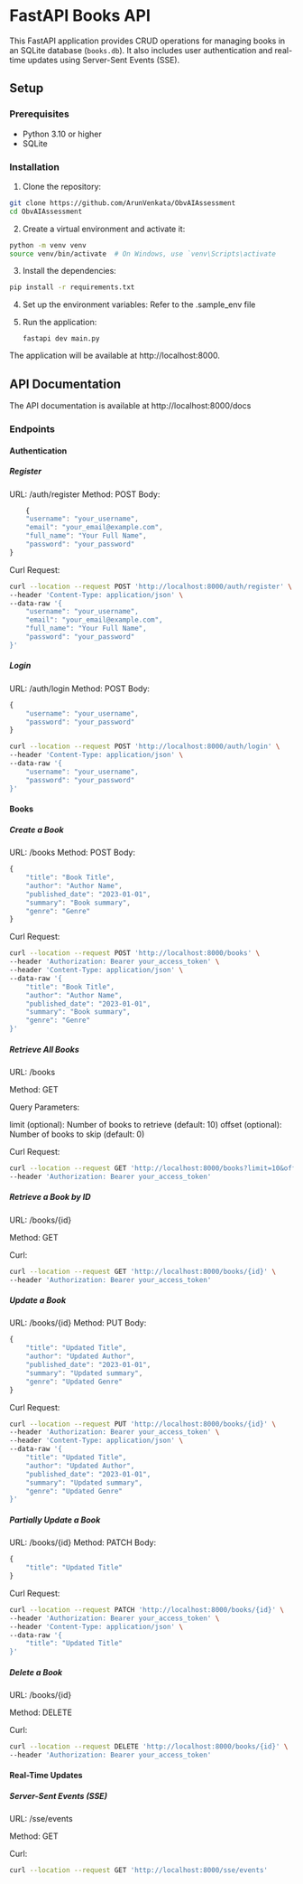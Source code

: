 # FastAPI Books API

This FastAPI application provides CRUD operations for managing books in an SQLite database (`books.db`). It also includes user authentication and real-time updates using Server-Sent Events (SSE).

## Setup

### Prerequisites

- Python 3.10 or higher
- SQLite

### Installation

1. Clone the repository:

```sh
git clone https://github.com/ArunVenkata/ObvAIAssessment
cd ObvAIAssessment
```


2. Create a virtual environment and activate it:
```bash
python -m venv venv
source venv/bin/activate  # On Windows, use `venv\Scripts\activate
```

3. Install the dependencies:

```sh
pip install -r requirements.txt
```

4. Set up the environment variables: 
    Refer to the .sample_env file
5. Run the application:

    `fastapi dev main.py`

The application will be available at http://localhost:8000.

## API Documentation
The API documentation is available at http://localhost:8000/docs

### Endpoints

#### Authentication

##### Register
URL: /auth/register
Method: POST
Body:
```javascript
    {
    "username": "your_username",
    "email": "your_email@example.com",
    "full_name": "Your Full Name",
    "password": "your_password"
}
```

Curl Request: 
```sh
curl --location --request POST 'http://localhost:8000/auth/register' \
--header 'Content-Type: application/json' \
--data-raw '{
    "username": "your_username",
    "email": "your_email@example.com",
    "full_name": "Your Full Name",
    "password": "your_password"
}'
```

##### Login
URL: /auth/login
Method: POST
Body:
```javascript
{
    "username": "your_username",
    "password": "your_password"
}
```

```sh
curl --location --request POST 'http://localhost:8000/auth/login' \
--header 'Content-Type: application/json' \
--data-raw '{
    "username": "your_username",
    "password": "your_password"
}'
```

#### Books
##### Create a Book
URL: /books
Method: POST
Body:
```javascript
{
    "title": "Book Title",
    "author": "Author Name",
    "published_date": "2023-01-01",
    "summary": "Book summary",
    "genre": "Genre"
}
```

Curl Request: 
```sh
curl --location --request POST 'http://localhost:8000/books' \
--header 'Authorization: Bearer your_access_token' \
--header 'Content-Type: application/json' \
--data-raw '{
    "title": "Book Title",
    "author": "Author Name",
    "published_date": "2023-01-01",
    "summary": "Book summary",
    "genre": "Genre"
}'
```

##### Retrieve All Books
URL: /books

Method: GET

Query Parameters:

limit (optional): Number of books to retrieve (default: 10)
offset (optional): Number of books to skip (default: 0)

Curl Request: 
```sh
curl --location --request GET 'http://localhost:8000/books?limit=10&offset=0' \
--header 'Authorization: Bearer your_access_token'
```

##### Retrieve a Book by ID

URL: /books/{id}

Method: GET

Curl:

```sh
curl --location --request GET 'http://localhost:8000/books/{id}' \
--header 'Authorization: Bearer your_access_token'
```

##### Update a Book

URL: /books/{id}
Method: PUT
Body:
```javascript
{
    "title": "Updated Title",
    "author": "Updated Author",
    "published_date": "2023-01-01",
    "summary": "Updated summary",
    "genre": "Updated Genre"
}
```

Curl Request: 

```sh
curl --location --request PUT 'http://localhost:8000/books/{id}' \
--header 'Authorization: Bearer your_access_token' \
--header 'Content-Type: application/json' \
--data-raw '{
    "title": "Updated Title",
    "author": "Updated Author",
    "published_date": "2023-01-01",
    "summary": "Updated summary",
    "genre": "Updated Genre"
}'
```

##### Partially Update a Book

URL: /books/{id}
Method: PATCH
Body:

```javascript
{
    "title": "Updated Title"
}
```

Curl Request: 
```sh
curl --location --request PATCH 'http://localhost:8000/books/{id}' \
--header 'Authorization: Bearer your_access_token' \
--header 'Content-Type: application/json' \
--data-raw '{
    "title": "Updated Title"
}'
```

##### Delete a Book

URL: /books/{id}

Method: DELETE

Curl:

```sh
curl --location --request DELETE 'http://localhost:8000/books/{id}' \
--header 'Authorization: Bearer your_access_token'

```

#### Real-Time Updates

##### Server-Sent Events (SSE)


URL: /sse/events

Method: GET

Curl:
```sh
curl --location --request GET 'http://localhost:8000/sse/events'
```
